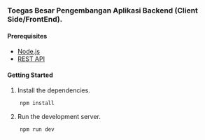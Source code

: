 ### Toegas Besar Pengembangan Aplikasi Backend (Client Side/FrontEnd).

#### Prerequisites
- [Node.js](https://github.com/nodejs/node)
- [REST API](https://github.com/Prawirdani/tubes-pabe-server)


#### Getting Started
1. Install the dependencies.
```bash
    npm install
```
2. Run the development server.
```bash
    npm run dev
```

